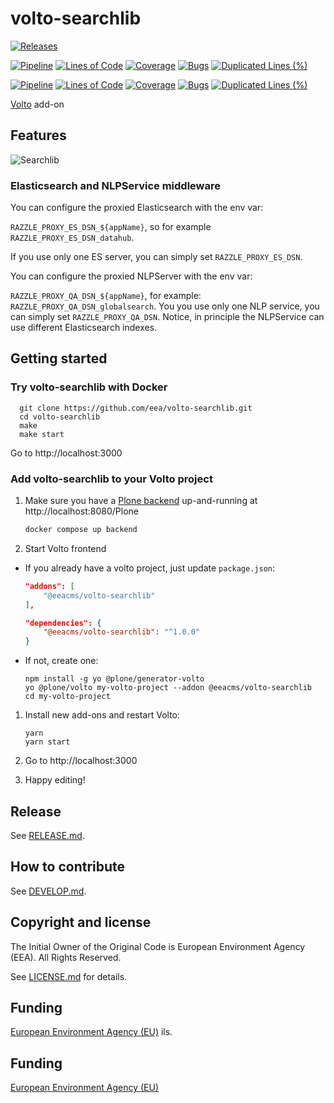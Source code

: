 # volto-searchlib

[![Releases](https://img.shields.io/github/v/release/eea/volto-searchlib)](https://github.com/eea/volto-searchlib/releases)

[![Pipeline](https://ci.eionet.europa.eu/buildStatus/icon?job=volto-addons%2Fvolto-searchlib%2Fmaster&subject=master)](https://ci.eionet.europa.eu/view/Github/job/volto-addons/job/volto-searchlib/job/master/display/redirect)
[![Lines of Code](https://sonarqube.eea.europa.eu/api/project_badges/measure?project=volto-searchlib-master&metric=ncloc)](https://sonarqube.eea.europa.eu/dashboard?id=volto-searchlib-master)
[![Coverage](https://sonarqube.eea.europa.eu/api/project_badges/measure?project=volto-searchlib-master&metric=coverage)](https://sonarqube.eea.europa.eu/dashboard?id=volto-searchlib-master)
[![Bugs](https://sonarqube.eea.europa.eu/api/project_badges/measure?project=volto-searchlib-master&metric=bugs)](https://sonarqube.eea.europa.eu/dashboard?id=volto-searchlib-master)
[![Duplicated Lines (%)](https://sonarqube.eea.europa.eu/api/project_badges/measure?project=volto-searchlib-master&metric=duplicated_lines_density)](https://sonarqube.eea.europa.eu/dashboard?id=volto-searchlib-master)

[![Pipeline](https://ci.eionet.europa.eu/buildStatus/icon?job=volto-addons%2Fvolto-searchlib%2Fdevelop&subject=develop)](https://ci.eionet.europa.eu/view/Github/job/volto-addons/job/volto-searchlib/job/develop/display/redirect)
[![Lines of Code](https://sonarqube.eea.europa.eu/api/project_badges/measure?project=volto-searchlib-develop&metric=ncloc)](https://sonarqube.eea.europa.eu/dashboard?id=volto-searchlib-develop)
[![Coverage](https://sonarqube.eea.europa.eu/api/project_badges/measure?project=volto-searchlib-develop&metric=coverage)](https://sonarqube.eea.europa.eu/dashboard?id=volto-searchlib-develop)
[![Bugs](https://sonarqube.eea.europa.eu/api/project_badges/measure?project=volto-searchlib-develop&metric=bugs)](https://sonarqube.eea.europa.eu/dashboard?id=volto-searchlib-develop)
[![Duplicated Lines (%)](https://sonarqube.eea.europa.eu/api/project_badges/measure?project=volto-searchlib-develop&metric=duplicated_lines_density)](https://sonarqube.eea.europa.eu/dashboard?id=volto-searchlib-develop)

[Volto](https://github.com/plone/volto) add-on

## Features

![Searchlib](https://raw.githubusercontent.com/eea/volto-searchlib/master/docs/volto-searchlib.gif)

### Elasticsearch and NLPService middleware

You can configure the proxied Elasticsearch with the env var:

`RAZZLE_PROXY_ES_DSN_${appName}`, so for example `RAZZLE_PROXY_ES_DSN_datahub`.

If you use only one ES server, you can simply set `RAZZLE_PROXY_ES_DSN`.

You can configure the proxied NLPServer with the env var:

`RAZZLE_PROXY_QA_DSN_${appName}`, for example:
`RAZZLE_PROXY_QA_DSN_globalsearch`. You you use only one NLP service, you can
simply set `RAZZLE_PROXY_QA_DSN`. Notice, in principle the NLPService can use
different Elasticsearch indexes.

## Getting started

### Try volto-searchlib with Docker

      git clone https://github.com/eea/volto-searchlib.git
      cd volto-searchlib
      make
      make start

Go to http://localhost:3000

### Add volto-searchlib to your Volto project

1. Make sure you have a [Plone backend](https://plone.org/download) up-and-running at http://localhost:8080/Plone

   ```Bash
   docker compose up backend
   ```

1. Start Volto frontend

- If you already have a volto project, just update `package.json`:

  ```JSON
  "addons": [
      "@eeacms/volto-searchlib"
  ],

  "dependencies": {
      "@eeacms/volto-searchlib": "^1.0.0"
  }
  ```

- If not, create one:

  ```
  npm install -g yo @plone/generator-volto
  yo @plone/volto my-volto-project --addon @eeacms/volto-searchlib
  cd my-volto-project
  ```

1. Install new add-ons and restart Volto:

   ```
   yarn
   yarn start
   ```

1. Go to http://localhost:3000

1. Happy editing!

## Release

See [RELEASE.md](https://github.com/eea/volto-searchlib/blob/master/RELEASE.md).

## How to contribute

See [DEVELOP.md](https://github.com/eea/volto-searchlib/blob/master/DEVELOP.md).

## Copyright and license

The Initial Owner of the Original Code is European Environment Agency (EEA).
All Rights Reserved.

See [LICENSE.md](https://github.com/eea/volto-searchlib/blob/master/LICENSE.md) for details.

## Funding

[European Environment Agency (EU)](http://eea.europa.eu)
ils.

## Funding

[European Environment Agency (EU)](http://eea.europa.eu)
